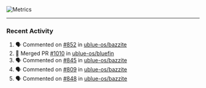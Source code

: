 ![Metrics](https://metrics.lecoq.io/KyleGospo?template=classic&base=header%2C%20activity%2C%20community%2C%20repositories%2C%20metadata&base.indepth=false&base.hireable=false&base.skip=false&config.timezone=America%2FLos_Angeles)

---
### Recent Activity
<!--START_SECTION:activity-->
1. 🗣 Commented on [#852](https://github.com/ublue-os/bazzite/issues/852#issuecomment-1977758690) in [ublue-os/bazzite](https://github.com/ublue-os/bazzite)
2. 🎉 Merged PR [#1010](https://github.com/ublue-os/bluefin/pull/1010) in [ublue-os/bluefin](https://github.com/ublue-os/bluefin)
3. 🗣 Commented on [#845](https://github.com/ublue-os/bazzite/issues/845#issuecomment-1977009976) in [ublue-os/bazzite](https://github.com/ublue-os/bazzite)
4. 🗣 Commented on [#809](https://github.com/ublue-os/bazzite/issues/809#issuecomment-1976138970) in [ublue-os/bazzite](https://github.com/ublue-os/bazzite)
5. 🗣 Commented on [#848](https://github.com/ublue-os/bazzite/issues/848#issuecomment-1975521552) in [ublue-os/bazzite](https://github.com/ublue-os/bazzite)
<!--END_SECTION:activity-->
